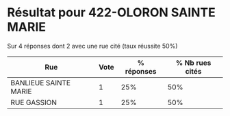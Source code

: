 # Résultat pour 422-OLORON SAINTE MARIE

Sur 4 réponses dont 2 avec une rue cité (taux réussite 50%)

| Rue | Vote | % réponses | % Nb rues cités|
|-----|------|------------|----------------|
| BANLIEUE SAINTE MARIE | 1 | 25% | 50%|
| RUE GASSION | 1 | 25% | 50%|
